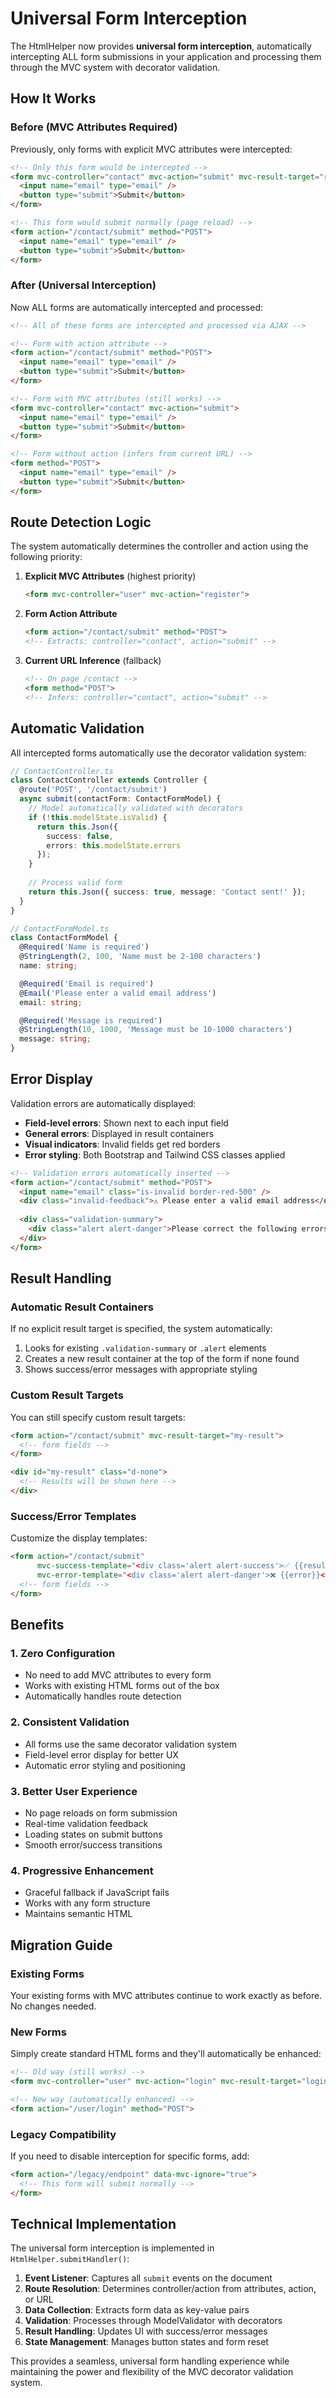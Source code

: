 # Universal Form Interception

The HtmlHelper now provides **universal form interception**, automatically intercepting ALL form submissions in your application and processing them through the MVC system with decorator validation.

## How It Works

### Before (MVC Attributes Required)
Previously, only forms with explicit MVC attributes were intercepted:

```html
<!-- Only this form would be intercepted -->
<form mvc-controller="contact" mvc-action="submit" mvc-result-target="result">
  <input name="email" type="email" />
  <button type="submit">Submit</button>
</form>

<!-- This form would submit normally (page reload) -->
<form action="/contact/submit" method="POST">
  <input name="email" type="email" />
  <button type="submit">Submit</button>
</form>
```

### After (Universal Interception)
Now ALL forms are automatically intercepted and processed:

```html
<!-- All of these forms are intercepted and processed via AJAX -->

<!-- Form with action attribute -->
<form action="/contact/submit" method="POST">
  <input name="email" type="email" />
  <button type="submit">Submit</button>
</form>

<!-- Form with MVC attributes (still works) -->
<form mvc-controller="contact" mvc-action="submit">
  <input name="email" type="email" />
  <button type="submit">Submit</button>
</form>

<!-- Form without action (infers from current URL) -->
<form method="POST">
  <input name="email" type="email" />
  <button type="submit">Submit</button>
</form>
```

## Route Detection Logic

The system automatically determines the controller and action using the following priority:

1. **Explicit MVC Attributes** (highest priority)
   ```html
   <form mvc-controller="user" mvc-action="register">
   ```

2. **Form Action Attribute**
   ```html
   <form action="/contact/submit" method="POST">
   <!-- Extracts: controller="contact", action="submit" -->
   ```

3. **Current URL Inference** (fallback)
   ```html
   <!-- On page /contact -->
   <form method="POST">
   <!-- Infers: controller="contact", action="submit" -->
   ```

## Automatic Validation

All intercepted forms automatically use the decorator validation system:

```typescript
// ContactController.ts
class ContactController extends Controller {
  @route('POST', '/contact/submit')
  async submit(contactForm: ContactFormModel) {
    // Model automatically validated with decorators
    if (!this.modelState.isValid) {
      return this.Json({ 
        success: false, 
        errors: this.modelState.errors 
      });
    }
    
    // Process valid form
    return this.Json({ success: true, message: 'Contact sent!' });
  }
}

// ContactFormModel.ts
class ContactFormModel {
  @Required('Name is required')
  @StringLength(2, 100, 'Name must be 2-100 characters')
  name: string;

  @Required('Email is required')
  @Email('Please enter a valid email address')
  email: string;

  @Required('Message is required')
  @StringLength(10, 1000, 'Message must be 10-1000 characters')
  message: string;
}
```

## Error Display

Validation errors are automatically displayed:

- **Field-level errors**: Shown next to each input field
- **General errors**: Displayed in result containers
- **Visual indicators**: Invalid fields get red borders
- **Error styling**: Both Bootstrap and Tailwind CSS classes applied

```html
<!-- Validation errors automatically inserted -->
<form action="/contact/submit" method="POST">
  <input name="email" class="is-invalid border-red-500" />
  <div class="invalid-feedback">⚠️ Please enter a valid email address</div>
  
  <div class="validation-summary">
    <div class="alert alert-danger">Please correct the following errors:</div>
  </div>
</form>
```

## Result Handling

### Automatic Result Containers
If no explicit result target is specified, the system automatically:

1. Looks for existing `.validation-summary` or `.alert` elements
2. Creates a new result container at the top of the form if none found
3. Shows success/error messages with appropriate styling

### Custom Result Targets
You can still specify custom result targets:

```html
<form action="/contact/submit" mvc-result-target="my-result">
  <!-- form fields -->
</form>

<div id="my-result" class="d-none">
  <!-- Results will be shown here -->
</div>
```

### Success/Error Templates
Customize the display templates:

```html
<form action="/contact/submit" 
      mvc-success-template="<div class='alert alert-success'>✅ {{result}}</div>"
      mvc-error-template="<div class='alert alert-danger'>❌ {{error}}</div>">
  <!-- form fields -->
</form>
```

## Benefits

### 1. **Zero Configuration**
- No need to add MVC attributes to every form
- Works with existing HTML forms out of the box
- Automatically handles route detection

### 2. **Consistent Validation**
- All forms use the same decorator validation system
- Field-level error display for better UX
- Automatic error styling and positioning

### 3. **Better User Experience**
- No page reloads on form submission
- Real-time validation feedback
- Loading states on submit buttons
- Smooth error/success transitions

### 4. **Progressive Enhancement**
- Graceful fallback if JavaScript fails
- Works with any form structure
- Maintains semantic HTML

## Migration Guide

### Existing Forms
Your existing forms with MVC attributes continue to work exactly as before. No changes needed.

### New Forms
Simply create standard HTML forms and they'll automatically be enhanced:

```html
<!-- Old way (still works) -->
<form mvc-controller="user" mvc-action="login" mvc-result-target="login-result">

<!-- New way (automatically enhanced) -->
<form action="/user/login" method="POST">
```

### Legacy Compatibility
If you need to disable interception for specific forms, add:

```html
<form action="/legacy/endpoint" data-mvc-ignore="true">
  <!-- This form will submit normally -->
</form>
```

## Technical Implementation

The universal form interception is implemented in `HtmlHelper.submitHandler()`:

1. **Event Listener**: Captures all `submit` events on the document
2. **Route Resolution**: Determines controller/action from attributes, action, or URL
3. **Data Collection**: Extracts form data as key-value pairs
4. **Validation**: Processes through ModelValidator with decorators
5. **Result Handling**: Updates UI with success/error messages
6. **State Management**: Manages button states and form reset

This provides a seamless, universal form handling experience while maintaining the power and flexibility of the MVC decorator validation system.

